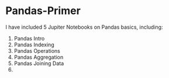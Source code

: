 # Pandas-Primer

I have included 5 Jupiter Notebooks on Pandas basics, including:

1. Pandas Intro
2. Pandas Indexing
3. Pandas Operations
4. Pandas Aggregation
5. Pandas Joining Data
6. 
